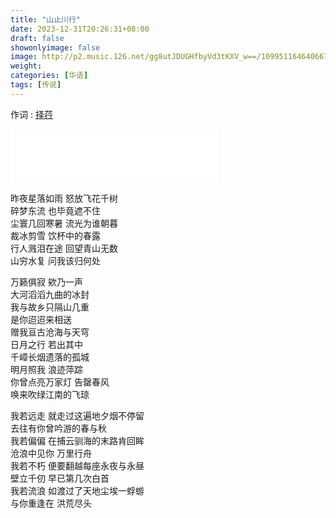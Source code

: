 ```yaml
---
title: "山止川行"
date: 2023-12-31T20:26:31+08:00
draft: false
showonlyimage: false
image: http://p2.music.126.net/gg8utJDUGHfbyVd3tKXV_w==/109951164640667962.jpg
weight: 
categories: [华语]
tags: [传说]
---
```


作词 : [择荇](https://music.163.com/#/song?id=1417878546&userid=29382116)
<!--more-->
<iframe frameborder="no" border="0" marginwidth="0" marginheight="0" width=330 height=86 src="//music.163.com/outchain/player?type=2&id=1417878546&auto=1&height=66"></iframe>

昨夜星落如雨 怒放飞花千树  
碎梦东流 也毕竟遮不住  
尘寰几回寒暑 流光为谁朝暮  
裁冰剪雪 饮杯中的春露  
行人溅泪在途 回望青山无数  
山穷水复 问我该归何处  

万籁俱寂 欸乃一声  
大河滔滔九曲的冰封  
我与故乡只隔山几重  
是你迢迢来相送  
赠我亘古沧海与天穹  
日月之行 若出其中  
千嶂长烟遗落的孤城  
明月照我 浪迹萍踪  
你曾点亮万家灯 告罄春风  
唤来吹绿江南的飞琼  

我若远走 就走过这遍地夕烟不停留  
去往有你曾吟游的春与秋  
我若偏偏 在捕云驯海的末路肯回眸  
沧浪中见你 万里行舟  
我若不朽 便要翻越每座永夜与永昼  
壁立千仞 早已第几次白首  
我若流浪 如渡过了天地尘埃一蜉蝣  
与你重逢在 洪荒尽头  
